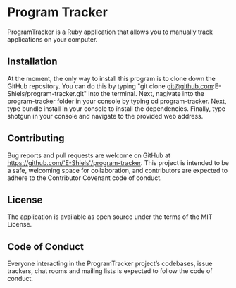 # Program Tracker #
ProgramTracker is a Ruby application that allows you to manually track applications on your computer.
## Installation ##
At the moment, the only way to install this program is to clone down the GitHub repository. You can do this by typing "git clone git@github.com:E-Shiels/program-tracker.git" into the terminal. Next, nagivate into the program-tracker folder in your console by typing cd program-tracker. Next, type bundle install in  your console to install the dependencies. Finally, type shotgun in your console and navigate to the provided web address.

## Contributing ##
Bug reports and pull requests are welcome on GitHub at https://github.com/'E-Shiels'/program-tracker. This project is intended to be a safe, welcoming space for collaboration, and contributors are expected to adhere to the Contributor Covenant code of conduct.
## License ##
The application is available as open source under the terms of the MIT License.
## Code of Conduct ##
Everyone interacting in the ProgramTracker project’s codebases, issue trackers, chat rooms and mailing lists is expected to follow the code of conduct.
